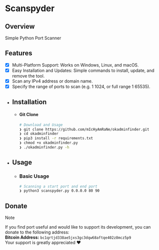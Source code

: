# Scanspyder
## Overview

Simple Python Port Scanner

## Features
- [x] Multi-Platform Support: Works on Windows, Linux, and macOS.
- [x] Easy Installation and Updates: Simple commands to install, update, and remove the tool.
- [x] Scan any IPv4 address or domain name.
- [x] Specify the range of ports to scan (e.g. 1 1024, or full range 1 65535).

* ## Installation

  * #### Git Clone
    
    ```bash
    # Download and Usage
    ❯ git clone https://github.com/mIcHyAmRaNe/okadminfinder.git
    ❯ cd okadminfinder
    ❯ pip3 install -r requirements.txt
    ❯ chmod +x okadminfinder.py
    ❯ ./okadminfinder.py -h
    ```

* ## Usage

  * ### Basic Usage

    ```bash
    # Scanning a start port and end port
    ❯ python3 scanspyder.py 0.0.0.0 80 90
    ```


## Donate

> [!NOTE]
> If you find port useful and would like to support its development, you can donate to the following address:\
> **Bitcoin Address:** `bc1qrtjd338ae5jxs3gc3dqw68aftqe402z8mcz5p9` \
> Your support is greatly appreciated ♥️
